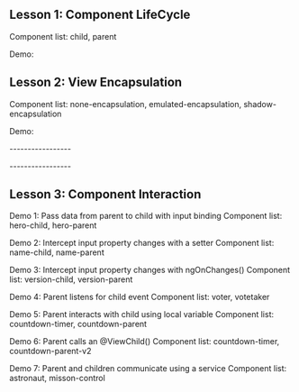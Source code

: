 ## Lesson 1: Component LifeCycle

Component list: child, parent

Demo: 
    <app-parent></app-parent>

## Lesson 2: View Encapsulation

Component list: none-encapsulation, emulated-encapsulation, shadow-encapsulation

Demo: 
    <app-none-encapsulation></app-none-encapsulation>
    <p>-----------------</p>
    <app-emulated-encapsulation></app-emulated-encapsulation>
    <p>-----------------</p>
    <app-shadow-encapsulation></app-shadow-encapsulation>

## Lesson 3: Component Interaction

Demo 1: Pass data from parent to child with input binding
    Component list: hero-child, hero-parent
    <app-hero-parent></app-hero-parent>


Demo 2: Intercept input property changes with a setter
    Component list: name-child, name-parent
    <app-name-parent></app-name-parent>

Demo 3: Intercept input property changes with ngOnChanges()
    Component list: version-child, version-parent
    <app-version-parent></app-version-parent>

Demo 4: Parent listens for child event
    Component list: voter, votetaker
    <app-votetaker></app-votetaker>

Demo 5: Parent interacts with child using local variable
    Component list: countdown-timer, countdown-parent
    <app-countdown-parent></app-countdown-parent>

Demo 6: Parent calls an @ViewChild()
    Component list: countdown-timer, countdown-parent-v2
    <app-countdown-parent-v2></app-countdown-parent-v2>

Demo 7: Parent and children communicate using a service
    Component list: astronaut, misson-control
    <app-mission-control></app-mission-control>